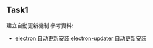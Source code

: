 ## Task1
建立自動更新機制
參考資料: 
- [electron 自动更新安装 electron-updater 自动更新安装](https://juejin.cn/post/7202904269536133178)